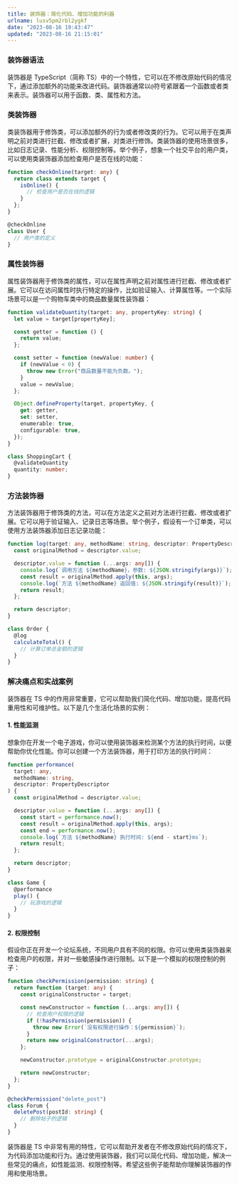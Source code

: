 ```yaml
---
title: 装饰器：简化代码、增加功能的利器
urlname: lusv5pm2rbl2ygkf
date: "2023-08-16 19:43:47"
updated: "2023-08-16 21:15:01"
---
```


### 装饰器语法

装饰器是 TypeScript（简称 TS）中的一个特性，它可以在不修改原始代码的情况下，通过添加额外的功能来改进代码。装饰器通常以`@`符号紧跟着一个函数或者类来表示。装饰器可以用于函数、类、属性和方法。

### 类装饰器

类装饰器用于修饰类，可以添加额外的行为或者修改类的行为。它可以用于在类声明之前对类进行拦截、修改或者扩展，对类进行修饰。类装饰器的使用场景很多，比如日志记录、性能分析、权限控制等。举个例子，想象一个社交平台的用户类，可以使用类装饰器添加检查用户是否在线的功能：

```typescript
function checkOnline(target: any) {
  return class extends target {
    isOnline() {
      // 检查用户是否在线的逻辑
    }
  };
}

@checkOnline
class User {
  // 用户类的定义
}
```

### 属性装饰器

属性装饰器用于修饰类的属性，可以在属性声明之前对属性进行拦截、修改或者扩展。它可以在访问属性时执行特定的操作，比如验证输入、计算属性等。一个实际场景可以是一个购物车类中的商品数量属性装饰器：

```typescript
function validateQuantity(target: any, propertyKey: string) {
  let value = target[propertyKey];

  const getter = function () {
    return value;
  };

  const setter = function (newValue: number) {
    if (newValue < 0) {
      throw new Error("商品数量不能为负数。");
    }
    value = newValue;
  };

  Object.defineProperty(target, propertyKey, {
    get: getter,
    set: setter,
    enumerable: true,
    configurable: true,
  });
}

class ShoppingCart {
  @validateQuantity
  quantity: number;
}
```

### 方法装饰器

方法装饰器用于修饰类的方法，可以在方法定义之前对方法进行拦截、修改或者扩展。它可以用于验证输入、记录日志等场景。举个例子，假设有一个订单类，可以使用方法装饰器添加日志记录功能：

```typescript
function log(target: any, methodName: string, descriptor: PropertyDescriptor) {
  const originalMethod = descriptor.value;

  descriptor.value = function (...args: any[]) {
    console.log(`调用方法 ${methodName}，参数: ${JSON.stringify(args)}`);
    const result = originalMethod.apply(this, args);
    console.log(`方法 ${methodName} 返回值: ${JSON.stringify(result)}`);
    return result;
  };

  return descriptor;
}

class Order {
  @log
  calculateTotal() {
    // 计算订单总金额的逻辑
  }
}
```

### 解决痛点和实战案例

装饰器在 TS 中的作用非常重要，它可以帮助我们简化代码、增加功能，提高代码重用性和可维护性。以下是几个生活化场景的实例：

#### 1. 性能监测

想象你在开发一个电子游戏，你可以使用装饰器来检测某个方法的执行时间，以便帮助你优化性能。你可以创建一个方法装饰器，用于打印方法的执行时间：

```typescript
function performance(
  target: any,
  methodName: string,
  descriptor: PropertyDescriptor
) {
  const originalMethod = descriptor.value;

  descriptor.value = function (...args: any[]) {
    const start = performance.now();
    const result = originalMethod.apply(this, args);
    const end = performance.now();
    console.log(`方法 ${methodName} 执行时间: ${end - start}ms`);
    return result;
  };

  return descriptor;
}

class Game {
  @performance
  play() {
    // 玩游戏的逻辑
  }
}
```

#### 2. 权限控制

假设你正在开发一个论坛系统，不同用户具有不同的权限。你可以使用类装饰器来检查用户的权限，并对一些敏感操作进行限制。以下是一个模拟的权限控制的例子：

```typescript
function checkPermission(permission: string) {
  return function (target: any) {
    const originalConstructor = target;

    const newConstructor = function (...args: any[]) {
      // 检查用户权限的逻辑
      if (!hasPermission(permission)) {
        throw new Error(`没有权限进行操作：${permission}`);
      }
      return new originalConstructor(...args);
    };

    newConstructor.prototype = originalConstructor.prototype;

    return newConstructor;
  };
}

@checkPermission("delete_post")
class Forum {
  deletePost(postId: string) {
    // 删除帖子的逻辑
  }
}
```

装饰器是 TS 中非常有用的特性，它可以帮助开发者在不修改原始代码的情况下，为代码添加功能和行为。通过使用装饰器，我们可以简化代码、增加功能，解决一些常见的痛点，如性能监测、权限控制等。希望这些例子能帮助你理解装饰器的作用和使用场景。

